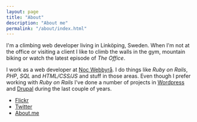 ```yaml
---
layout: page
title: "About"
description: "About me"
permalink: "/about/index.html"
---
```


I'm a climbing web developer living in Linköping, Sweden. When I'm not at the office or visiting a 
client I like to climb the walls in the gym, mountain biking or watch the latest episode of _The Office_.

I work as a web developer at [Noc Webbyrå](http://nocweb.se). I do things like _Ruby on Rails_, _PHP_, _SQL_ and _HTML/CSS/JS_ and stuff in those areas. Even though I prefer working with *Ruby on Rails* I've done a number of projects in [Wordpress](http://wordpress.org) and [Drupal](http://drupal.org) during the last couple of years. 

- [Flickr](http://www.flickr.com/photos/millow/)
- [Twitter](http://twitter.com/#!/emilkarl)
- [About.me](http://about.me/emilkarl)
